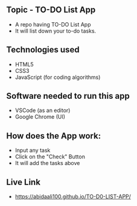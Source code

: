 ## Topic - TO-DO List App

- A repo having TO-DO List App
- It will list down your to-do tasks.
​
## Technologies used
- HTML5 
- CSS3
- JavaScript (for coding algorithms)

## Software needed to run this app
- VSCode (as an editor)
- Google Chrome (UI)

## How does the App work:
- Input any task
- Click on the "Check" Button
- It will add the tasks above

## Live Link
- https://abidaali100.github.io/TO-D0-LIST-APP/